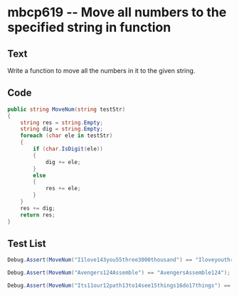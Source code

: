# mbcp619 -- Move all numbers to the specified string in function

## Text

Write a function to move all the numbers in it to the given string.

## Code

```csharp
public string MoveNum(string testStr) 
{
    string res = string.Empty;
    string dig = string.Empty;
    foreach (char ele in testStr) 
    {
        if (char.IsDigit(ele)) 
        {
            dig += ele;
        } 
        else 
        {
            res += ele;
        }
    }
    res += dig;
    return res;
}
```

## Test List

```csharp
Debug.Assert(MoveNum("I1love143you55three3000thousand") == "Iloveyouthreethousand1143553000");
```

```csharp
Debug.Assert(MoveNum("Avengers124Assemble") == "AvengersAssemble124");
```

```csharp
Debug.Assert(MoveNum("Its11our12path13to14see15things16do17things") == "Itsourpathtoseethingsdothings11121314151617");
```
